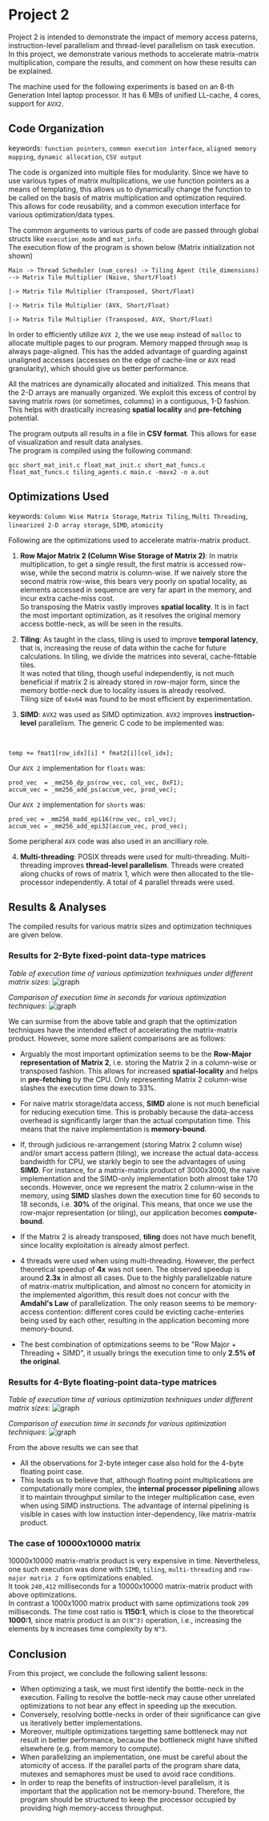 <h1>Project 2</h1>

Project 2 is intended to demonstrate the impact of memory access paterns, instruction-level parallelism and thread-level parallelism on task execution. In this project, we demonstrate various methods to accelerate matrix-matrix multiplication, compare the results, and comment on how these results can be explained.

The machine used for the following experiments is based on an 8-th Generation Intel laptop processor. It has 6 MBs of unified LL-cache, 4 cores, support for `AVX2`.

<h2>Code Organization</h2>

keywords: `function pointers`, `common execution interface`, `aligned memory mapping`, `dynamic allocation`, `CSV output`

The code is organized into multiple files for modularity. Since we have to use various types of matrix multiplications, we use function pointers as a means of templating, this allows us to dynamically change the function to be called on the basis of matrix multiplication and optimization required. This allows for code reusability, and a common execution interface for various optimization/data types.

The common arguments to various parts of code are passed through global structs like `execution_mode` and `mat_info`.
<br>
The execution flow of the program is shown below (Matrix initialization not shown)

```
Main -> Thread Scheduler (num_cores) -> Tiling Agent (tile_dimensions) --> Matrix Tile Multiplier (Naive, Short/Float)
                                                                       |-> Matrix Tile Multiplier (Transposed, Short/Float)
                                                                       |-> Matrix Tile Multiplier (AVX, Short/Float)
                                                                       |-> Matrix Tile Multiplier (Transposed, AVX, Short/Float)
```
In order to efficiently utilize `AVX 2`, the we use `mmap` instead of `malloc` to allocate multiple pages to our program. Memory mapped through `mmap` is always page-aligned. This has the added advantage of guarding against unaligned accesses (accesses on the edge of cache-line or `AVX` read granularity), which should give us better performance.

All the matrices are dynamically allocated and initialized. This means that the 2-D arrays are manually organized. We exploit this excess of control by saving matrix rows (or sometimes, columns) in a contiguous, 1-D fashion. This helps with drastically increasing **spatial locality** and **pre-fetching** potential.

The program outputs all results in a file in **CSV format**. This allows for ease of visualization and result data analyses. 
<br>
The program is compiled using the following command:
<br>

`gcc short_mat_init.c float_mat_init.c short_mat_funcs.c float_mat_funcs.c tiling_agents.c main.c -mavx2 -o a.out`

<h2>Optimizations Used</h2>

keywords: `Column Wise Matrix Storage`, `Matrix Tiling`, `Multi Threading`, `linearized 2-D array storage`, `SIMD`, `atomicity`

Following are the optimizations used to accelerate matrix-matrix product.

1. **Row Major Matrix 2 (Column Wise Storage of Matrix 2)**: In matrix multiplication, to get a single result, the first matrix is accessed row-wise, while the second matrix is column-wise. If we naively store the second matrix row-wise, this bears very poorly on spatial locality, as elements accessed in sequence are very far apart in the memory, and incur extra cache-miss cost. <br>So transposing the Matrix vastly improves **spatial locality**. It is in fact the most important optimization, as it resolves the original memory access bottle-neck, as will be seen in the results. 

2. **Tiling**: As taught in the class, tiling is used to improve **temporal latency**, that is, increasing the reuse of data within the cache for future calculations. In tiling, we divide the matrices into several, cache-fittable tiles.
<br>It was noted that tiling, though useful independently, is not much beneficial if matrix 2 is already stored in row-major form, since the memory bottle-neck due to locality issues is already resolved.
<br> Tiling size of `64x64` was found to be most efficient by experimentation.

3. **SIMD**: `AVX2` was used as SIMD optimization. `AVX2` improves **instruction-level** parallelism. The generic C code to be implemented was:
<br>

`temp += fmat1[row_idx][i] * fmat2[i][col_idx];`

Our `AVX 2` implementation for `floats` was:

```
prod_vec  = _mm256_dp_ps(row_vec, col_vec, 0xF1);
accum_vec = _mm256_add_ps(accum_vec, prod_vec);
```

Our `AVX 2` implementation for `shorts` was:

```
prod_vec = _mm256_madd_epi16(row_vec, col_vec);
accum_vec = _mm256_add_epi32(accum_vec, prod_vec);
```

Some peripheral `AVX` code was also used in an ancilliary role.

4. **Multi-threading**: POSIX threads were used for multi-threading. Multi-threading improves **thread-level parallelism**. Threads were created along chucks of rows of matrix 1, which were then allocated to the tile-processor independently. A total of 4 parallel threads were used.


<h2>Results & Analyses</h2>

The compiled results for various matrix sizes and optimization techniques are given below.
<br>

<h3>Results for 2-Byte fixed-point data-type matrices</h3>

_Table of execution time of various optimization texhniques under different matrix sizes_:
![graph](./short_table.PNG)

_Comparison of execution time in seconds for various optimization techniques_:
![graph](./short_results.png)

We can surmise from the above table and graph that the optimization techniques have the intended effect of accelerating the matrix-matrix product. However, some more salient comparisons are as follows:

- Arguably the most important optimization seems to be the **Row-Major representation of Matrix 2**, i.e. storing the Matrix 2 in a column-wise or transposed fashion. This allows for increased **spatial-locality** and helps in **pre-fetching** by the CPU. Only representing Matrix 2 column-wise slashes the execution time down to 33%.

- For naive matrix storage/data access, **SIMD** alone is not much beneficial for reducing execution time. This is probably because the data-access overhead is significantly larger than the actual computation time. This means that the naive implementation is **memory-bound**.

- If, through judicious re-arrangement (storing Matrix 2 column wise) and/or smart access pattern (tiling), we increase the actual data-access bandwidth for CPU, we starkly begin to see the advantages of using **SIMD**.
For instance, for a matrix-matrix product of 3000x3000, the naive implementation and the SIMD-only implementation both almost take 170 seconds. However, once we represent the matrix 2 column-wise in the memory, using **SIMD** slashes down the execution time for 60 seconds to 18 seconds, i.e. **30%** of the original. This means, that once we use the row-major representation (or tiling), our application becomes **compute-bound**.

- If the Matrix 2 is already transposed, **tiling** does not have much benefit, since locality exploitation is already almost perfect.

- 4 threads were used when using multi-threading. However, the perfect theoretical speedup of **4x** was not seen. The observed speedup is around **2.3x** in almost all cases. Due to the highly parallelizable nature of matrix-matrix multiplication, and almost no concern for atomicity in the implemented algorithm, this result does not concur with the **Amdahl's Law** of parallelization. The only reason seems to be memory-access contention: different cores could be evicting cache-enteries being used by each other, resulting in the application becoming more memory-bound.

- The best combination of optimizations seems to be "Row Major + Threading + SIMD", it usually brings the execution time to only **2.5% of the original**.

<h3>Results for 4-Byte floating-point data-type matrices</h3>

_Table of execution time of various optimization texhniques under different matrix sizes_:
![graph](./float_table.PNG)

_Comparison of execution time in seconds for various optimization techniques_:
![graph](./float_results.png)

From the above results we can see that

- All the observations for 2-byte integer case also hold for the 4-byte floating point case.
- This leads us to believe that, although floating point multiplications are computationally more complex, the **internal processor pipelining** allows it to maintain throughput similar to the integer multiplication case, even when using SIMD instructions. The advantage of internal pipelining is visible in cases with low instuction inter-dependency, like matrix-matrix product.

<h3>The case of 10000x10000 matrix</h3>

10000x10000 matrix-matrix product is very expensive in time. Nevertheless, one such execution was done with `SIMD`, `tiling`, `multi-threading` and `row-major matrix 2 form` optimizations enabled.<br>
It took `240,412` milliseconds for a 10000x10000 matrix-matrix product with above optimizations.
<br>
In contrast a 1000x1000 matrix product with same optimizations took `209` milliseconds. The time cost ratio is **1150:1**, which is close to the theoretical **1000:1**, since matrix product is an `O(N^3)` operation, i.e., increasing the elements by `N` increases time complexity by `N^3`.
 
<h2>Conclusion</h2>

From this project, we conclude the following salient lessons:

- When optimizing a task, we must first identify the bottle-neck in the execution. Failing to resolve the bottle-neck may cause other unrelated optimizations to not bear any effect in speeding up the execution.
- Conversely, resolving bottle-necks in order of their significance can give us iteratively better implementations.
- Moreover, multiple optimizations targetting same bottleneck may not result in better performance, because the bottleneck might have shifted elsewhere (e.g. from memory to compute).
- When parallelizing an implementation, one must be careful about the atomicity of access. If the parallel parts of the program share data, mutexes and semaphores must be used to avoid race conditions.
- In order to reap the benefits of instruction-level parallelism, it is important that the application not be memory-bound. Therefore, the program should be structured to keep the processor occupied by providing high memory-access throughput.